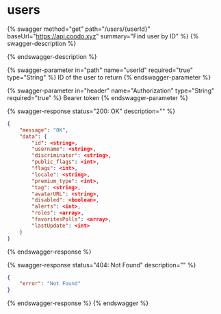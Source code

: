 # users

{% swagger method="get" path="/users/{userId}" baseUrl="https://api.coodo.xyz" summary="Find user by ID" %}
{% swagger-description %}

{% endswagger-description %}

{% swagger-parameter in="path" name="userId" required="true" type="String" %}
ID of the user to return
{% endswagger-parameter %}

{% swagger-parameter in="header" name="Authorization" type="String" required="true" %}
Bearer token
{% endswagger-parameter %}

{% swagger-response status="200: OK" description="" %}
```json
{
    "message": "OK",
    "data": {
        "id": <string>,
        "username": <string>,
        "discriminator": <string>,
        "public_flags": <int>,
        "flags": <int>,
        "locale": <string>,
        "premium_type": <int>,
        "tag": <string>,
        "avatarURL": <string>,
        "disabled": <boolean>,
        "alerts": <int>,
        "roles": <array>,
        "favoritesPolls": <array>,
        "lastUpdate": <int>
    }
}
```
{% endswagger-response %}

{% swagger-response status="404: Not Found" description="" %}
```json
{
    "error": "Not Found"
}
```
{% endswagger-response %}
{% endswagger %}
